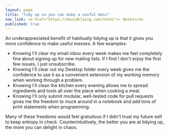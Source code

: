 ```yaml
---
layout: page
title: "Tidy up so you can make a useful mess"
nav_link: <a href="https://davidklaing.com/notes">← Notes</a>
published: true
---
```


An underappreciated benefit of habitually tidying up is that it gives you more confidence to make useful messes. A few examples:

- Knowing I'll clear my email inbox every week makes me feel completely fine about signing up for new mailing lists. If I find I don't enjoy the first few issues, I just unsubscribe.
- Knowing I'll clear out my Desktop folder every week gives me the confidence to use it as a convenient extension of my working memory when working through a problem.
- Knowing I'll clean the kitchen every evening allows me to spread ingredients and tools all over the place when cooking a meal.
- Knowing I'll only submit modular, well-tested code for pull requests gives me the freedom to muck around in a notebook and add tons of print statements when programming.

Many of these freedoms would feel gratuitous if I didn't trust my future self to keep entropy in check. Counterintuitively, the better you are at tidying up, the more you can delight in chaos.